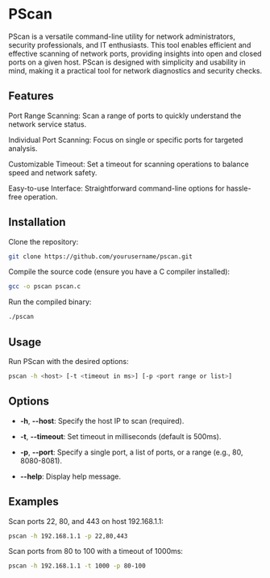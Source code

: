 # PScan

PScan is a versatile command-line utility for network administrators, security professionals, and IT enthusiasts. This tool enables efficient and effective scanning of network ports, providing insights into open and closed ports on a given host. PScan is designed with simplicity and usability in mind, making it a practical tool for network diagnostics and security checks.

## Features

Port Range Scanning: Scan a range of ports to quickly understand the network service status.

Individual Port Scanning: Focus on single or specific ports for targeted analysis.

Customizable Timeout: Set a timeout for scanning operations to balance speed and network safety.

Easy-to-use Interface: Straightforward command-line options for hassle-free operation.

## Installation

Clone the repository:

```bash
git clone https://github.com/yourusername/pscan.git
```

Compile the source code (ensure you have a C compiler installed):

```bash
gcc -o pscan pscan.c
```

Run the compiled binary:

```bash
./pscan
```

## Usage

Run PScan with the desired options:

```bash
pscan -h <host> [-t <timeout in ms>] [-p <port range or list>]
```

## Options

- **-h**, **--host**: Specify the host IP to scan (required).

- **-t**, **--timeout**: Set timeout in milliseconds (default is 500ms).

- **-p**, **--port**: Specify a single port, a list of ports, or a range (e.g., 80, 8080-8081).

- **--help**: Display help message.

## Examples

Scan ports 22, 80, and 443 on host 192.168.1.1:

```bash
pscan -h 192.168.1.1 -p 22,80,443
```

Scan ports from 80 to 100 with a timeout of 1000ms:

```bash
pscan -h 192.168.1.1 -t 1000 -p 80-100
```
